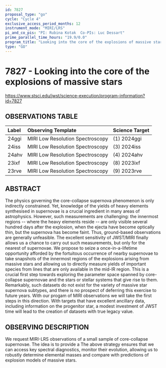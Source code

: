 ```yaml
---
id: 7827
proposal_type: "go"
cycle: "Cycle 4"
exclusive_access_period_months: 12
instrument_mode: "MIRI/LRS"
pi_and_co_pis: "PI: Rubina Kotak  Co-PIs: Luc Dessart"
prime_parallel_time_hours: "19.9/0.0"
program_title: "Looking into the core of the explosions of massive stars"
type: "GO"
---
```

# 7827 - Looking into the core of the explosions of massive stars
https://www.stsci.edu/jwst/science-execution/program-information?id=7827
## OBSERVATIONS TABLE
| Label   | Observing Template              | Science Target |
| :------ | :------------------------------ | :------------- |
| 24ggi   | MIRI Low Resolution Spectroscopy | (1) 2024ggi    |
| 24iss   | MIRI Low Resolution Spectroscopy | (3) 2024iss    |
| 24ahv   | MIRI Low Resolution Spectroscopy | (4) 2024ahv    |
| 23ixf   | MIRI Low Resolution Spectroscopy | (8) 2023ixf    |
| 23rve   | MIRI Low Resolution Spectroscopy | (9) 2023rve    |

## ABSTRACT

The physics governing the core-collapse supernova phenomenon is only indirectly constrained. Yet, knowledge of the yields of heavy elements synthesised in supernovae is a crucial ingredient in many areas of astrophysics. However, such measurements are challenging: the innermost regions -- where the heavy elements reside -- are only visible several hundred days after the explosion, when the ejecta have become optically thin, but the supernova has become faint. Thus, ground-based observations are generally unfeasible. The excellent sensitivity of JWST/MIRI finally allows us a chance to carry out such measurements, but only for the nearest of supernovae. We propose to seize a once-in-a-lifetime opportunity afforded by the fortuitous occurrence of nearby supernovae to take snapshots of the innermost regions of the explosions arising from massive stars and allowing us to directly measure yields of important species from lines that are only available in the mid-IR region. This is a crucial first step towards exploring the parameter space spanned by core-collapse supernovae and the stars or stellar systems that give rise to them. Remarkably, such datasets do not exist for the variety of massive star supernova subtypes, and there is no prospect of deferring this exercise to future years. With our progam of MIRI observations we will take the first steps in this direction. With targets that have excellent ancillary data, including information on the progenitor star, a modest investment of JWST time will lead to the creation of datasets with true legacy value.

## OBSERVING DESCRIPTION

We request MIRI-LRS observations of a small sample of core-collapse supernovae. The idea is to provide a The above strategy ensures that we can access key spectral diagnostics, monitor their evolution, allowing us to robustly determine elemental masses and compare with predictions of explosion models of massive stars.